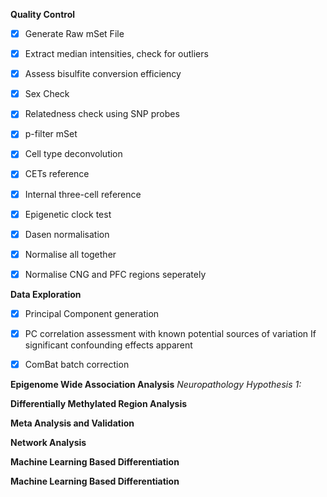 **Quality Control**
- [x]  Generate Raw mSet File
- [x]  Extract median intensities, check for outliers
- [x]  Assess bisulfite conversion efficiency
- [x]  Sex Check
- [x]  Relatedness check using SNP probes
- [x]  p-filter mSet
- [x]  Cell type deconvolution
  - [x]   CETs reference
  - [x]   Internal three-cell reference
- [x]  Epigenetic clock test
- [x]  Dasen normalisation
  - [x]  Normalise all together
  - [x]  Normalise CNG and PFC regions seperately


**Data Exploration**
- [x] Principal Component generation
- [x] PC correlation assessment with known potential sources of variation
   If significant confounding effects apparent 
- [x] ComBat batch correction



**Epigenome Wide Association Analysis**
*Neuropathology Hypothesis 1:*

**Differentially Methylated Region Analysis**


**Meta Analysis and Validation**


**Network Analysis**


**Machine Learning Based Differentiation**


**Machine Learning Based Differentiation**
